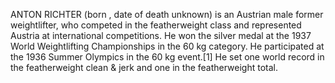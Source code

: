 ANTON RICHTER (born , date of death unknown) is an Austrian male former weightlifter, who competed in the featherweight class and represented Austria at international competitions. He won the silver medal at the 1937 World Weightlifting Championships in the 60 kg category. He participated at the 1936 Summer Olympics in the 60 kg event.[1] He set one world record in the featherweight clean & jerk and one in the featherweight total.
